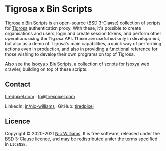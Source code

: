 # Tigrosa x Bin Scripts

[Tigrosa x Bin Scripts](https://github.com/tiredpixel/tigrosa-x-bin) is an open-source (BSD 3-Clause) collection of scripts for [Tigrosa](https://docs.tigrosa.tiredpixel.com/#tigrosa) authentication proxy. With these, it's possible to create organisations and users, login and create session tokens, and perform other operations using the Tigrosa API. These are useful not only in development, but also as a demo of Tigrosa's main capabilities, a quick way of performing actions even in production, and also in providing a functional reference for those wishing to develop their own programs on top of Tigrosa.

Also see the [Isoxya x Bin Scripts](https://github.com/isoxya/isoxya-x-bin), a collection of scripts for [Isoxya](https://www.isoxya.com/) web crawler, building on top of these scripts.


## Contact

[tiredpixel.com](https://www.tiredpixel.com/) · [tp@tiredpixel.com](mailto:tp@tiredpixel.com)

LinkedIn: [in/nic-williams](https://www.linkedin.com/in/nic-williams/) · GitHub: [tiredpixel](https://github.com/tiredpixel)


## Licence

Copyright © 2020-2021 [Nic Williams](https://www.tiredpixel.com/). It is free software, released under the BSD 3-Clause licence, and may be redistributed under the terms specified in `LICENSE`.
